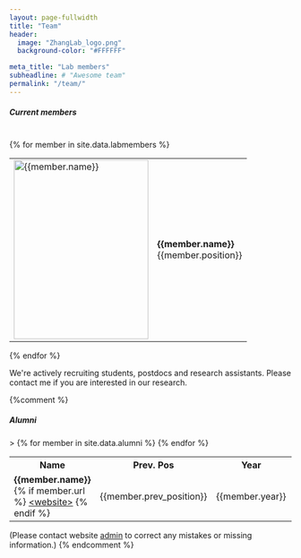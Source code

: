 ```yaml
---
layout: page-fullwidth
title: "Team"
header:
  image: "ZhangLab_logo.png"
  background-color: "#FFFFFF"

meta_title: "Lab members"
subheadline: # "Awesome team"
permalink: "/team/"
---
```

##### Current members
<br>
<div class ="row">
{% for member in site.data.labmembers %}
 <div class = "small-12 medium-6 large-4 columns">
<table cellspacing="0" cellpadding="0">
 <tr> <td>
 <img src="{{site.urlimg}}{{member.image}}" alt="{{member.name}}" width="240" height="320"> 
 </td> 
<!-- </div>  <div class = "small-6 medium-3 large-3 columns"> -->
 <td> <p> <b>{{member.name}}</b>
  <br>
 {{member.position}} <br>
  </p>
  </td> </tr> </table>
 </div> <!-- small-12 large-4 columns -->
{% endfor %}
</div>

We're actively recruiting students, postdocs and research assistants. Please contact me if you are interested in our research. 

{%comment %}

##### Alumni

<table>
 <tr><th> Name </th> <th>Prev. Pos</th>><th> Year</th> <th> Curr. Pos </th> </tr>
{% for member in site.data.alumni %}
 <tr>
 <td> <b>{{member.name}} </b>
 {% if member.url %} <a href="{{member.url}}"> &lt;website&gt;</a> {% endif %} </td>
 <td> {{member.prev_position}} </td>
 <td>{{member.year}} </td>
 <td>{{member.curr_position}} </td>
 </tr>
{% endfor %}
</table>

(Please contact website <a href="mailto:zhangyanxiao@westlake.edu.cn">admin</a> to correct any mistakes or missing information.)
{% endcomment %}



